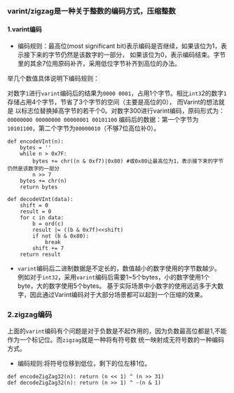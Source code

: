 ### varint/zigzag是一种关于整数的编码方式，压缩整数
#### 1.varint编码
- 编码规则：最高位(most significant bit)表示编码是否继续，如果该位为1，表示接下来的字节仍然是该数字的一部分，
如果该位为0，表示编码结束。字节里的其余7位用原码补齐，采用低位字节补齐到高位的办法。

举几个数值具体说明下编码规则：

对数字`1`进行`varint`编码后的结果为`0000 0001`，占用1个字节。相比`int3`2的数字`1`存储占用4个字节，节省了3个字节的空间（主要是高位的0），
而Varint的想法就是 以标志位替换掉高字节的若干个0。对数字300进行varint编码，原码形式为：`00000000 00000000 00000001 00101100`
编码后的数据：第一个字节为`10101100`，第二个字节为`00000010`（不够7位高位补0）。

```python2
def encodeVInt(n):
    bytes = ''
    while n > 0x7F:
        bytes += chr((n & 0xf7)|0x80) #或0x80让最高位为1，表示接下来的字节仍然是该数字的一部分
        n >> 7
    bytes += chr(n)
    return bytes

def decodeVInt(data):
    shift = 0
    result = 0
    for c in data:
        b = ord(c)
        result |= ((b & 0x7f)<<shift)
        if not (b & 0x80):
            break
        shift += 7
    return result
```

- `varint`编码后二进制数据是不定长的，数值越小的数字使用的字节数越少。
例如对于`int32`，采用`varint`编码后需要1~5个bytes，小的数字使用1个byte，大的数字使用5个bytes。
基于实际场景中小数字的使用远远多于大数字，因此通过Varint编码对于大部分场景都可以起到一个压缩的效果。

### 2.zigzag编码
上面的`varint`编码有个问题是对于负数是不起作用的，因为负数最高位都是1,不能作为一个标记位。而`zigzag`就是一种将有符号数
统一映射成无符号数的一种编码方式。

- 编码规则:将符号位移到低位，剩下的位左移1位。

```python2
def encodeZigZag32(n): return (n << 1) ^ (n >> 31)
def decodeZigZag32(n): return (n >> 1) ^ -(n & 1)
```
